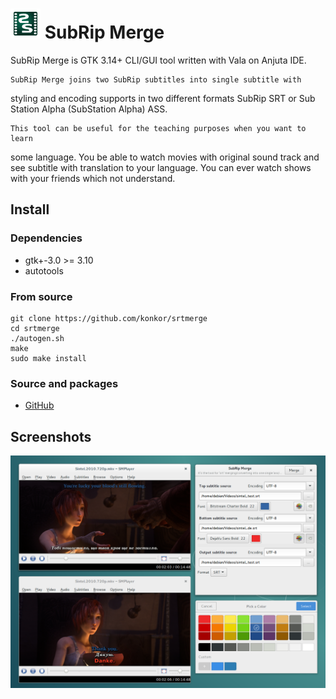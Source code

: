 # ![](/data/icons/48x48/apps/srtmerge.png) SubRip Merge
SubRip Merge is GTK 3.14+ CLI/GUI tool written with Vala on Anjuta IDE.

    SubRip Merge joins two SubRip subtitles into single subtitle with
styling and encoding supports in two different formats SubRip SRT or
Sub Station Alpha (SubStation Alpha) ASS.

    This tool can be useful for the teaching purposes when you want to learn
some language. You be able to watch movies with original sound track and see
subtitle with translation to your language. You can ever watch shows with your
friends which not understand.

## Install
### Dependencies
* gtk+-3.0 >= 3.10
* autotools

### From source
```
git clone https://github.com/konkor/srtmerge
cd srtmerge
./autogen.sh
make
sudo make install
```

### Source and packages
* [GitHub](https://github.com/konkor/srtmerge)

## Screenshots
![](/data/screenshots/screenshots.png?raw=true)

